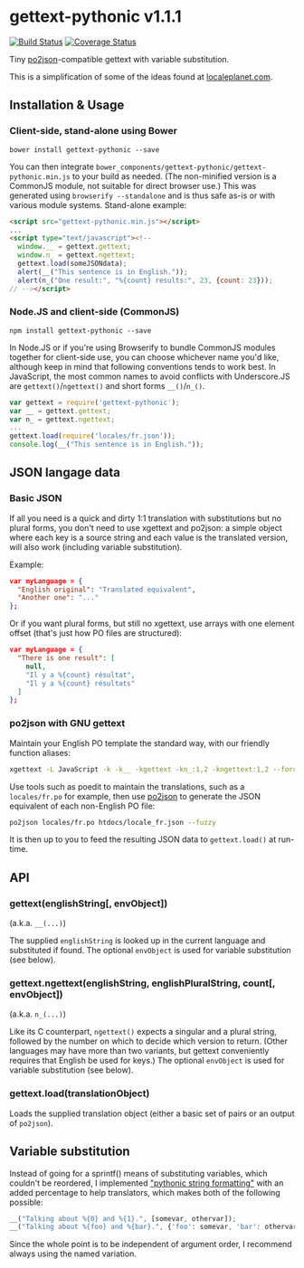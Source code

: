 # gettext-pythonic v1.1.1

[![Build Status](https://travis-ci.org/vphantom/gettext-pythonic.svg?branch=v1.1.1)](https://travis-ci.org/vphantom/gettext-pythonic) [![Coverage Status](https://coveralls.io/repos/github/vphantom/gettext-pythonic/badge.svg?branch=v1.1.1)](https://coveralls.io/github/vphantom/gettext-pythonic?branch=v1.1.1)

Tiny [po2json](https://github.com/mikeedwards/po2json)-compatible gettext with variable substitution.

This is a simplification of some of the ideas found at [localeplanet.com](http://www.localeplanet.com/).


## Installation & Usage

### Client-side, stand-alone using Bower

```shell
bower install gettext-pythonic --save
```

You can then integrate `bower_components/gettext-pythonic/gettext-pythonic.min.js` to your build as needed.  (The non-minified version is a CommonJS module, not suitable for direct browser use.)  This was generated using `browserify --standalone` and is thus safe as-is or with various module systems.  Stand-alone example:

```html
<script src="gettext-pythonic.min.js"></script>
...
<script type="text/javascript"><!--
  window.__ = gettext.gettext;
  window.n_ = gettext.ngettext;
  gettext.load(someJSONdata);
  alert(__("This sentence is in English."));
  alert(n_("One result:", "%{count} results:", 23, {count: 23}));
// --></script>
```

### Node.JS and client-side (CommonJS)

```shell
npm install gettext-pythonic --save
```

In Node.JS or if you're using Browserify to bundle CommonJS modules together for client-side use, you can choose whichever name you'd like, although keep in mind that following conventions tends to work best.  In JavaScript, the most common names to avoid conflicts with Underscore.JS are `gettext()`/`ngettext()` and short forms `__()`/`n_()`.

```js
var gettext = require('gettext-pythonic');
var __ = gettext.gettext;
var n_ = gettext.ngettext;
...
gettext.load(require('locales/fr.json'));
console.log(__("This sentence is in English."));
```


## JSON langage data

### Basic JSON

If all you need is a quick and dirty 1:1 translation with substitutions but no plural forms, you don't need to use xgettext and po2json: a simple object where each key is a source string and each value is the translated version, will also work (including variable substitution).

Example:

```json
var myLanguage = {
  "English original": "Translated equivalent",
  "Another one": "..."
};
```

Or if you want plural forms, but still no xgettext, use arrays with one
element offset (that's just how PO files are structured):

```json
var myLanguage = {
  "There is one result": [
    null,
    "Il y a %{count} résultat",
    "Il y a %{count} résultats"
  ]
};
```

### po2json with GNU gettext

Maintain your English PO template the standard way, with our friendly function aliases:

```sh
xgettext -L JavaScript -k -k__ -kgettext -kn_:1,2 -kngettext:1,2 --force-po -o locales/messages.pot ...files...
```

Use tools such as poedit to maintain the translations, such as a `locales/fr.po` for example, then use [po2json](https://github.com/mikeedwards/po2json) to generate the JSON equivalent of each non-English PO file:

```sh
po2json locales/fr.po htdocs/locale_fr.json --fuzzy
```

It is then up to you to feed the resulting JSON data to `gettext.load()` at run-time.


## API

### gettext(englishString[, envObject])

(a.k.a. `__(...)`)

The supplied `englishString` is looked up in the current language and substituted if found.  The optional `envObject` is used for variable substitution (see below).

### gettext.ngettext(englishString, englishPluralString, count[, envObject])

(a.k.a. `n_(...)`)

Like its C counterpart, `ngettext()` expects a singular and a plural string, followed by the number on which to decide which version to return.  (Other languages may have more than two variants, but gettext conveniently requires that English be used for keys.)  The optional `envObject` is used for variable substitution (see below).

### gettext.load(translationObject)

Loads the supplied translation object (either a basic set of pairs or an output of `po2json`).


## Variable substitution

Instead of going for a sprintf() means of substituting variables, which couldn't be reordered, I implemented ["pythonic string formatting"](http://davedash.com/2010/11/19/pythonic-string-formatting-in-javascript/) with an added percentage to help translators, which makes both of the following possible:

```js
__("Talking about %{0} and %{1}.", [somevar, othervar]);
__("Talking about %{foo} and %{bar}.", {'foo': somevar, 'bar': othervar});
```

Since the whole point is to be independent of argument order, I recommend always using the named variation.

